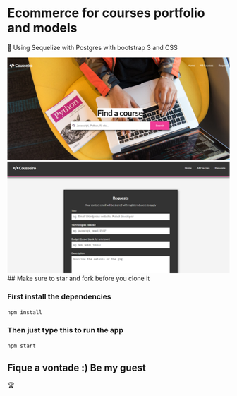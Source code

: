 # Ecommerce for courses portfolio and models

:bow: Using Sequelize with Postgres with bootstrap 3 and CSS

<img src="https://github.com/limatainer/ecommercePortfolio/blob/master/front.png"/>

<img src="https://github.com/limatainer/ecommercePortfolio/blob/master/courses.png"/>
## Make sure to star and fork before you clone it

### First install the dependencies 
```npm install```
### Then just type this to run the app
```npm start```

## Fique a vontade :) Be my guest

:trophy:


